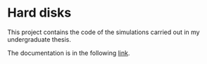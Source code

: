 # Hard disks

This project contains the code of the simulations carried out in my undergraduate thesis.

The documentation is in the following [link](https://egmzcrz.github.io/HardDisks).
